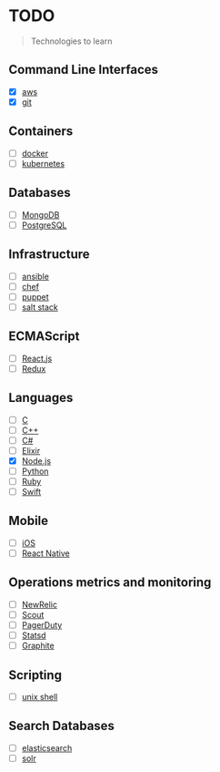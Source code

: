 # TODO

> Technologies to learn

## Command Line Interfaces

- [x] [aws](http://docs.aws.amazon.com/cli/latest/reference)
- [x] [git](https://git-scm.com/docs)

## Containers

- [ ] [docker](https://www.docker.com)
- [ ] [kubernetes](https://kubernetes.io)

## Databases

- [ ] [MongoDB](https://www.mongodb.com)
- [ ] [PostgreSQL](https://www.postgresql.org)

## Infrastructure

- [ ] [ansible](https://www.ansible.com)
- [ ] [chef](https://www.chef.io)
- [ ] [puppet](https://puppet.com)
- [ ] [salt stack](https://saltstack.com)

## ECMAScript

- [ ] [React.js](https://facebook.github.io/react)
- [ ] [Redux](http://redux.js.org)

## Languages

- [ ] [C](http://www.cprogramming.com)
- [ ] [C++](http://www.cplusplus.com)
- [ ] [C#](https://www.microsoft.com/net/tutorials/csharp/getting-started)
- [ ] [Elixir](http://elixir-lang.org)
- [x] [Node.js](https://nodejs.org)
- [ ] [Python](https://www.python.org)
- [ ] [Ruby](https://www.ruby-lang.org)
- [ ] [Swift](https://swift.org)

## Mobile

- [ ] [iOS](https://developer.apple.com/library/content/referencelibrary/GettingStarted/DevelopiOSAppsSwift)
- [ ] [React Native](https://facebook.github.io/react-native)

## Operations metrics and monitoring

- [ ] [NewRelic](https://newrelic.com)
- [ ] [Scout](https://scoutapp.com)
- [ ] [PagerDuty](https://www.pagerduty.com)
- [ ] [Statsd](https://github.com/etsy/statsd)
- [ ] [Graphite](https://graphiteapp.org)

## Scripting

- [ ] [unix shell](http://linuxcommand.org/index.php)

## Search Databases

- [ ] [elasticsearch](https://www.elastic.co/products/elasticsearch)
- [ ] [solr](http://lucene.apache.org/solr)
